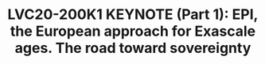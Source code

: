 ---
categories:
- lvc20
description: 'Chat with the speaker during the scheduled broadcast time on the Slack
  channel here: https://linaroconnect.slack.com/archives/C01B30A29V1<br><br><br>The
  European Commission has set an extremely ambitious target to the European Processor
  Initiative (EPI): develop the processor that will empower the European Exascale
  machines, and laid the foundations of the European Sovereignty for high-performance
  and low-power processing units. The European ambition and how it is implemented
  is presented.'
image: /assets/images/featured-images/lvc20/LVC20-200K1.png
session_id: LVC20-200K1
session_room: '[Track 1] IoT/Edge/Embedded'
session_slot:
  end_time: 2020-09-23 07:55
  start_time: 2020-09-23 07:40
session_speakers:
- speaker_bio: Since the beginning of 2020, Jean-Marc is the Chief of Staff of the
    Innovation and Strategy Division at Atos. In addition, since mid-2018, Jean-Marc
    has been also elected as Chair of the Board of the European Processor Initiative
    (EPI).&lt;br&gt;Prior to that, Jean-Marc Denis took different positions in the
    HPC industry.&lt;br&gt;After five years of research in the development of new
    solvers for the for Maxwell equations at Matra Defense (France) as mathematician
    from 1990 to 1995, Jean-Marc Denis had several technical position in the HPC industry
    between 1995 to 2004 from &amp;nbsp;HPC pre-sales to Senior Solution Architect.&lt;br&gt;Since
    mid if 2004 Jean-Marc has worked at Bull SAS head Quarter (France) where he has
    started the HPC activity. In less than 10 years, the HPC revenue at Bull exploded
    from nothing in 2004 to 200M€ in 2015, making Bull the undisputed leader of the
    European HPC industry and the fourth in the world. From 2011 to the end of 2016,
    Jean-Marc has leaded the worldwide business activity with the goal to consolidate
    the ATOS/Bull position in Europe and to make ATOS/Bull a worldwide leader in Extreme
    Computing with footprint in Middle-East, Asia, Africa and South America.&lt;br&gt;From
    2018 to 2020, Jean-Marc has been the head of Strategy and Plan at Atos/Bull, in
    charge of the global cross-Business Unit Strategy and of the definition of the
    3 years business plan.&lt;br&gt;In 2016 and 2017, Jean-Marc has been in charge
    of the definition of the strategy for the BigData Division at ATOS/Bull. In his
    position, his role is to define the global approach for the different BigData
    business lines covering HPC, Legacy (mainframe), Entreprise computing, DataScience
    consulting and Software.&lt;br&gt;In parallel to his activities at ATOS/Bull,
    since 2008, Jean-Marc Denis has taught “Supercomputer Architecture” concepts in
    Master 2 degree at the University of Reims Champagne Ardennes (URCA), France.&lt;br&gt;Education&lt;ul&gt;&lt;li&gt;Masters
    degree in Mathematics (U. of Tours, France, 1989)&lt;/li&gt;&lt;li&gt;Masters
    degree in Computer Science (U. of Toulouse, France, 1990)&lt;/li&gt;&lt;li&gt;Engineering
    diploma in Computer science, (ENSEEIHT, Toulouse, France, 1990)&lt;/li&gt;&lt;/ul&gt;
  speaker_company: SiPearl
  speaker_image: http://avatars.sched.co/a/30/11617155/avatar.jpg.320x320px.jpg?a0e
  speaker_name: Jean-Marc Denis
  speaker_position: Chief of Staff of the Innovation and Strategy Division at Atos,
    Chair of the Board of the European Processor Initiative (EPI)
  speaker_role: speaker
session_track: HPC
tag: session
tags: HPC
title: 'LVC20-200K1 KEYNOTE (Part 1): EPI, the European approach for Exascale ages.
  The road toward sovereignty'
---